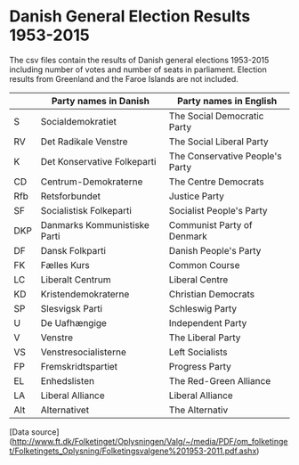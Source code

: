 # Danish General Election Results 1953-2015
The csv files contain the results of Danish general elections 1953-2015 including number of votes and number of seats in parliament. Election results from Greenland and the Faroe Islands are not included.

|| Party names in Danish | Party names in English |
| ----- | ---------- | --------------------------------- |
| S  | Socialdemokratiet | The Social Democratic Party |
| RV | Det Radikale Venstre | The Social Liberal Party |
| K | Det Konservative Folkeparti | The Conservative People's Party |
| CD | Centrum-Demokraterne | The Centre Democrats |
| Rfb | Retsforbundet | Justice Party |
| SF | Socialistisk Folkeparti | Socialist People's Party |
| DKP | Danmarks Kommunistiske Parti | Communist Party of Denmark |
| DF | Dansk Folkparti | Danish People's Party |
| FK | Fælles Kurs | Common Course |
| LC | Liberalt Centrum | Liberal Centre |
| KD | Kristendemokraterne | Christian Democrats |
| SP | Slesvigsk Parti | Schleswig Party |
| U | De Uafhængige | Independent Party |
| V | Venstre | The Liberal Party |
| VS | Venstresocialisterne | Left Socialists |
| FP | Fremskridtspartiet | Progress Party |
| EL | Enhedslisten | The Red-Green Alliance |
| LA | Liberal Alliance | Liberal Alliance |
| Alt | Alternativet | The Alternativ |

[Data source] (http://www.ft.dk/Folketinget/Oplysningen/Valg/~/media/PDF/om_folketinget/Folketingets_Oplysning/Folketingsvalgene%201953-2011.pdf.ashx)

